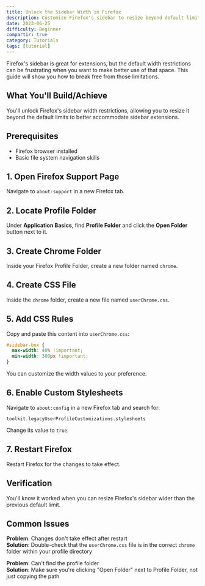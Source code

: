 ```yaml
---
title: Unlock the Sidebar Width in Firefox
description: Customize Firefox's sidebar to resize beyond default limits for better extension use.
date: 2023-06-25
difficulty: Beginner
compartir: true
category: Tutorials
tags: [tutorial]
---
```


Firefox's sidebar is great for extensions, but the default width restrictions can be frustrating when you want to make better use of that space. This guide will show you how to break free from those limitations.

## What You'll Build/Achieve

You'll unlock Firefox's sidebar width restrictions, allowing you to resize it beyond the default limits to better accommodate sidebar extensions.

## Prerequisites

- Firefox browser installed
- Basic file system navigation skills

## 1. Open Firefox Support Page

Navigate to `about:support` in a new Firefox tab.

## 2. Locate Profile Folder

Under **Application Basics**, find **Profile Folder** and click the **Open Folder** button next to it.

## 3. Create Chrome Folder

Inside your Firefox Profile Folder, create a new folder named `chrome`.

## 4. Create CSS File

Inside the `chrome` folder, create a new file named `userChrome.css`.

## 5. Add CSS Rules

Copy and paste this content into `userChrome.css`:

```css title="userChrome.css"
#sidebar-box {
  max-width: 40% !important;
  min-width: 300px !important;
}
```

You can customize the width values to your preference.

## 6. Enable Custom Stylesheets

Navigate to `about:config` in a new Firefox tab and search for:

```
toolkit.legacyUserProfileCustomizations.stylesheets
```

Change its value to `true`.

## 7. Restart Firefox

Restart Firefox for the changes to take effect.

## Verification

You'll know it worked when you can resize Firefox's sidebar wider than the previous default limit.

## Common Issues

**Problem**: Changes don't take effect after restart  
**Solution**: Double-check that the `userChrome.css` file is in the correct `chrome` folder within your profile directory

**Problem**: Can't find the profile folder  
**Solution**: Make sure you're clicking "Open Folder" next to Profile Folder, not just copying the path
